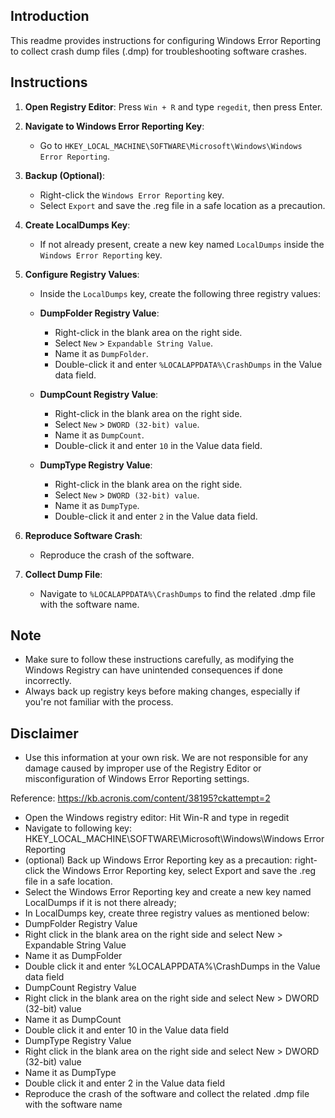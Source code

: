 ## Introduction
This readme provides instructions for configuring Windows Error Reporting to collect crash dump files (.dmp) for troubleshooting software crashes.

## Instructions
1. **Open Registry Editor**: Press `Win + R` and type `regedit`, then press Enter.
   
2. **Navigate to Windows Error Reporting Key**:
   - Go to `HKEY_LOCAL_MACHINE\SOFTWARE\Microsoft\Windows\Windows Error Reporting`.

3. **Backup (Optional)**:
   - Right-click the `Windows Error Reporting` key.
   - Select `Export` and save the .reg file in a safe location as a precaution.

4. **Create LocalDumps Key**:
   - If not already present, create a new key named `LocalDumps` inside the `Windows Error Reporting` key.

5. **Configure Registry Values**:
   - Inside the `LocalDumps` key, create the following three registry values:
   
   - **DumpFolder Registry Value**:
     - Right-click in the blank area on the right side.
     - Select `New` > `Expandable String Value`.
     - Name it as `DumpFolder`.
     - Double-click it and enter `%LOCALAPPDATA%\CrashDumps` in the Value data field.

   - **DumpCount Registry Value**:
     - Right-click in the blank area on the right side.
     - Select `New` > `DWORD (32-bit) value`.
     - Name it as `DumpCount`.
     - Double-click it and enter `10` in the Value data field.

   - **DumpType Registry Value**:
     - Right-click in the blank area on the right side.
     - Select `New` > `DWORD (32-bit) value`.
     - Name it as `DumpType`.
     - Double-click it and enter `2` in the Value data field.

6. **Reproduce Software Crash**:
   - Reproduce the crash of the software.

7. **Collect Dump File**:
   - Navigate to `%LOCALAPPDATA%\CrashDumps` to find the related .dmp file with the software name.

## Note
- Make sure to follow these instructions carefully, as modifying the Windows Registry can have unintended consequences if done incorrectly.
- Always back up registry keys before making changes, especially if you're not familiar with the process.

## Disclaimer
- Use this information at your own risk. We are not responsible for any damage caused by improper use of the Registry Editor or misconfiguration of Windows Error Reporting settings.

Reference: https://kb.acronis.com/content/38195?ckattempt=2
* Open the Windows registry editor: Hit Win-R and type in regedit
* Navigate to following key: HKEY_LOCAL_MACHINE\SOFTWARE\Microsoft\Windows\Windows Error Reporting
* (optional) Back up Windows Error Reporting key as a precaution: right-click the Windows Error Reporting key, select Export and save the .reg file in a safe location.
* Select the Windows Error Reporting key and create a new key named LocalDumps if it is not there already;
* In LocalDumps key, create three registry values as mentioned below:
* DumpFolder Registry Value
* Right click in the blank area on the right side and select New > Expandable String Value
* Name it as DumpFolder
* Double click it and enter %LOCALAPPDATA%\CrashDumps in the Value data field
* DumpCount Registry Value
* Right click in the blank area on the right side and select New > DWORD (32-bit) value
* Name it as DumpCount
* Double click it and enter 10 in the Value data field
* DumpType Registry Value
* Right click in the blank area on the right side and select New > DWORD (32-bit) value
* Name it as DumpType
* Double click it and enter 2 in the Value data field
* Reproduce the crash of the software and collect the related .dmp file with the software name

